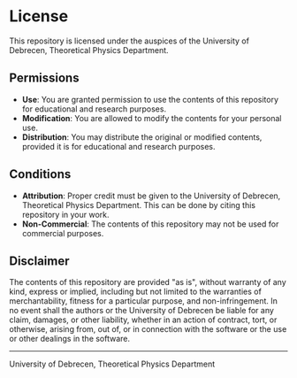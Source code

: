 # License

This repository is licensed under the auspices of the University of Debrecen, Theoretical Physics Department.

## Permissions

- **Use**: You are granted permission to use the contents of this repository for educational and research purposes.
- **Modification**: You are allowed to modify the contents for your personal use.
- **Distribution**: You may distribute the original or modified contents, provided it is for educational and research purposes.

## Conditions

- **Attribution**: Proper credit must be given to the University of Debrecen, Theoretical Physics Department. This can be done by citing this repository in your work.
- **Non-Commercial**: The contents of this repository may not be used for commercial purposes.

## Disclaimer

The contents of this repository are provided "as is", without warranty of any kind, express or implied, including but not limited to the warranties of merchantability, fitness for a particular purpose, and non-infringement. In no event shall the authors or the University of Debrecen be liable for any claim, damages, or other liability, whether in an action of contract, tort, or otherwise, arising from, out of, or in connection with the software or the use or other dealings in the software.

---

University of Debrecen, Theoretical Physics Department